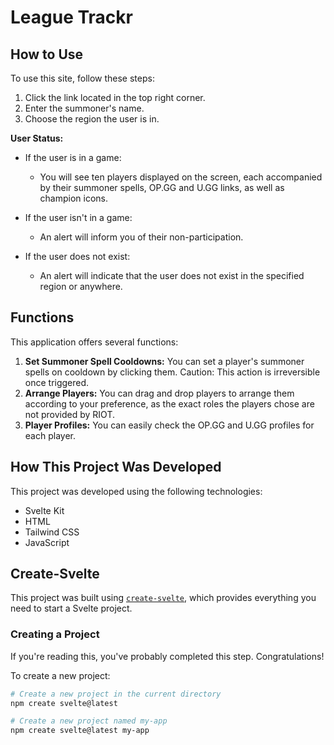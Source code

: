 # League Trackr

## How to Use

To use this site, follow these steps:

1. Click the link located in the top right corner.
2. Enter the summoner's name.
3. Choose the region the user is in.

**User Status:**

- If the user is in a game:
  - You will see ten players displayed on the screen, each accompanied by their summoner spells, OP.GG and U.GG links, as well as champion icons.
  
- If the user isn't in a game:
  - An alert will inform you of their non-participation.
  
- If the user does not exist:
  - An alert will indicate that the user does not exist in the specified region or anywhere.

## Functions

This application offers several functions:

1. **Set Summoner Spell Cooldowns:** You can set a player's summoner spells on cooldown by clicking them. Caution: This action is irreversible once triggered.
2. **Arrange Players:** You can drag and drop players to arrange them according to your preference, as the exact roles the players chose are not provided by RIOT.
3. **Player Profiles:** You can easily check the OP.GG and U.GG profiles for each player.

## How This Project Was Developed

This project was developed using the following technologies:

- Svelte Kit
- HTML
- Tailwind CSS
- JavaScript

## Create-Svelte

This project was built using [`create-svelte`](https://github.com/sveltejs/kit/tree/master/packages/create-svelte), which provides everything you need to start a Svelte project.

### Creating a Project

If you're reading this, you've probably completed this step. Congratulations!

To create a new project:

```bash
# Create a new project in the current directory
npm create svelte@latest

# Create a new project named my-app
npm create svelte@latest my-app
